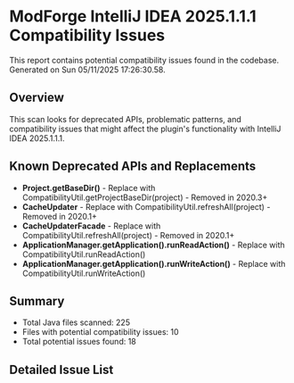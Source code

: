 # ModForge IntelliJ IDEA 2025.1.1.1 Compatibility Issues 
 
This report contains potential compatibility issues found in the codebase. 
Generated on Sun 05/11/2025 17:26:30.58. 
 
## Overview 
 
This scan looks for deprecated APIs, problematic patterns, and compatibility issues 
that might affect the plugin's functionality with IntelliJ IDEA 2025.1.1.1. 
 
## Known Deprecated APIs and Replacements 
 
* **Project.getBaseDir()** - Replace with CompatibilityUtil.getProjectBaseDir(project) - Removed in 2020.3+ 
* **CacheUpdater** - Replace with CompatibilityUtil.refreshAll(project) - Removed in 2020.1+ 
* **CacheUpdaterFacade** - Replace with CompatibilityUtil.refreshAll(project) - Removed in 2020.1+ 
* **ApplicationManager.getApplication().runReadAction()** - Replace with CompatibilityUtil.runReadAction() 
* **ApplicationManager.getApplication().runWriteAction()** - Replace with CompatibilityUtil.runWriteAction() 
 
## Summary 
 
* Total Java files scanned: 225 
* Files with potential compatibility issues: 10 
* Total potential issues found: 18 
 
## Detailed Issue List 
 
